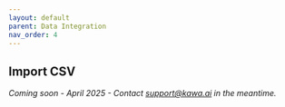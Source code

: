 ```yaml
---
layout: default
parent: Data Integration
nav_order: 4
---
```


Import CSV
---

_Coming soon - April 2025 - Contact support@kawa.ai in the meantime._